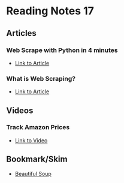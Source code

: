 # Reading Notes 17  

## Articles  

### Web Scrape with Python in 4 minutes  
* [Link to Article](https://towardsdatascience.com/how-to-web-scrape-with-python-in-4-minutes-bc49186a8460)  

### What is Web Scraping?  
* [Link to Article](https://en.wikipedia.org/wiki/Web_scraping)  

## Videos  
### Track Amazon Prices  
* [Link to Video](https://www.youtube.com/watch?v=Bg9r_yLk7VY)  

## Bookmark/Skim  
* [Beautiful Soup](https://www.crummy.com/software/BeautifulSoup/)  